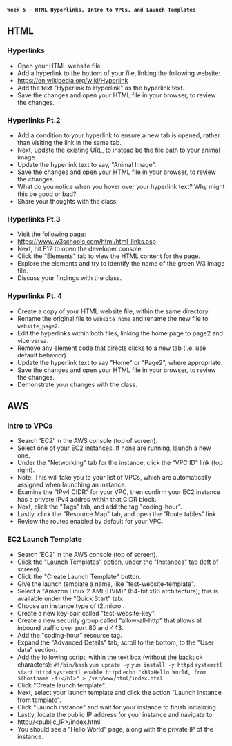 **`Week 5 - HTML Hyperlinks, Intro to VPCs, and Launch Templates`**

## HTML

### Hyperlinks
- Open your HTML website file.
- Add a hyperlink to the bottom of your file, linking the following website:
- https://en.wikipedia.org/wiki/Hyperlink
- Add the text "Hyperlink to Hyperlink" as the hyperlink text.
- Save the changes and open your HTML file in your browser, to review the changes.

### Hyperlinks Pt.2
- Add a condition to your hyperlink to ensure a new tab is opened, rather than visiting the link in the same tab.
- Next, update the existing URL, to instead be the file path to your animal image.
- Update the hyperlink text to say, "Animal Image".
- Save the changes and open your HTML file in your browser, to review the changes.
- What do you notice when you hover over your hyperlink text? Why might this be good or bad?
- Share your thoughts with the class.

### Hyperlinks Pt.3
- Visit the following page:
- https://www.w3schools.com/html/html_links.asp
- Next, hit F12 to open the developer console.
- Click the "Elements" tab to view the HTML content for the page.
- Explore the elements and try to identify the name of the green W3 image file.
- Discuss your findings with the class.

### Hyperlinks Pt. 4
- Create a copy of your HTML website file, within the same directory.
- Rename the original file to `website_home` and rename the new file to `website_page2`.
- Edit the hyperlinks within both files, linking the home page to page2 and vice versa.
- Remove any element code that directs clicks to a new tab (i.e. use default behavior).
- Update the hyperlink text to say "Home" or "Page2", where appropriate.
- Save the changes and open your HTML file in your browser, to review the changes.
- Demonstrate your changes with the class.


## AWS

### Intro to VPCs
- Search 'EC2' in the AWS console (top of screen).
- Select one of your EC2 instances. If none are running, launch a new one.
- Under the "Networking" tab for the instance, click the "VPC ID" link (top right).
- Note: This will take you to your list of VPCs, which are automatically assigned when launching an instance.
- Examine the "IPv4 CIDR" for your VPC, then confirm your EC2 instance has a private IPv4 addres within that CIDR block.
- Next, click the "Tags" tab, and add the tag "coding-hour".
- Lastly, click the "Resource Map" tab, and open the "Route tables" link.
- Review the routes enabled by default for your VPC.

### EC2 Launch Template
- Search 'EC2' in the AWS console (top of screen).
- Click the "Launch Templates" option, under the "Instances" tab (left of screen).
- Click the "Create Launch Template" button.
- Give the launch template a name, like "test-website-template".
- Select a "Amazon Linux 2 AMI (HVM)" (64-bit x86 architecture); this is available under the "Quick Start" tab.
- Choose an instance type of t2.micro .
- Create a new key-pair called "test-website-key".
- Create a new security group called "allow-all-http" that allows all inbound traffic over port 80 and 443.
- Add the "coding-hour" resource tag.
- Expand the "Advanced Details" tab, scroll to the bottom, to the "User data" section.
- Add the following script, within the text box (without the backtick characters):
`#!/bin/bash`
`yum update -y`
`yum install -y httpd`
`systemctl start httpd`
`systemctl enable httpd`
`echo "<h1>Hello World, from $(hostname -f)</h1>" > /var/www/html/index.html`
- Click "Create launch template".
- Next, select your launch template and click the action "Launch instance from template".
- Click "Launch instance" and wait for your instance to finish initializing.
- Lastly, locate the public IP address for your instance and navigate to:
- http://<public_IP>/index.html
- You should see a "Hello World" page, along with the private IP of the instance.

